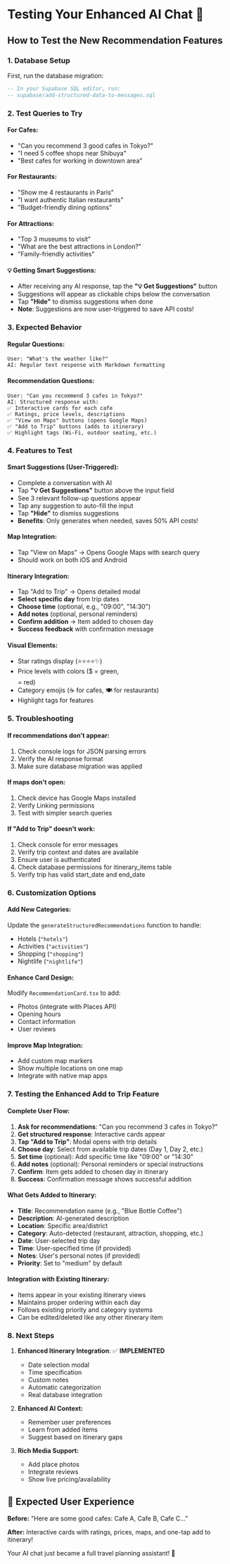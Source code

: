 # Testing Your Enhanced AI Chat 🧪

## How to Test the New Recommendation Features

### 1. **Database Setup**
First, run the database migration:
```sql
-- In your Supabase SQL editor, run:
-- supabase/add-structured-data-to-messages.sql
```

### 2. **Test Queries to Try**

#### **For Cafes:**
- "Can you recommend 3 good cafes in Tokyo?"
- "I need 5 coffee shops near Shibuya"
- "Best cafes for working in downtown area"

#### **For Restaurants:**
- "Show me 4 restaurants in Paris"
- "I want authentic Italian restaurants"
- "Budget-friendly dining options"

#### **For Attractions:**
- "Top 3 museums to visit"
- "What are the best attractions in London?"
- "Family-friendly activities"

#### **💡 Getting Smart Suggestions:**
- After receiving any AI response, tap the **"💡 Get Suggestions"** button
- Suggestions will appear as clickable chips below the conversation
- Tap **"Hide"** to dismiss suggestions when done
- **Note**: Suggestions are now user-triggered to save API costs!

### 3. **Expected Behavior**

#### **Regular Questions:**
```
User: "What's the weather like?"
AI: Regular text response with Markdown formatting
```

#### **Recommendation Questions:**
```
User: "Can you recommend 3 cafes in Tokyo?"
AI: Structured response with:
✅ Interactive cards for each cafe
✅ Ratings, price levels, descriptions
✅ "View on Maps" buttons (opens Google Maps)
✅ "Add to Trip" buttons (adds to itinerary)
✅ Highlight tags (Wi-Fi, outdoor seating, etc.)
```

### 4. **Features to Test**

#### **Smart Suggestions (User-Triggered):**
- Complete a conversation with AI
- Tap **"💡 Get Suggestions"** button above the input field
- See 3 relevant follow-up questions appear
- Tap any suggestion to auto-fill the input
- Tap **"Hide"** to dismiss suggestions
- **Benefits**: Only generates when needed, saves 50% API costs!

#### **Map Integration:**
- Tap "View on Maps" → Opens Google Maps with search query
- Should work on both iOS and Android

#### **Itinerary Integration:**
- Tap "Add to Trip" → Opens detailed modal
- **Select specific day** from trip dates
- **Choose time** (optional, e.g., "09:00", "14:30")
- **Add notes** (optional, personal reminders)
- **Confirm addition** → Item added to chosen day
- **Success feedback** with confirmation message

#### **Visual Elements:**
- Star ratings display (⭐⭐⭐⭐✨)
- Price levels with colors ($ = green, $$$$ = red)
- Category emojis (☕ for cafes, 🍽️ for restaurants)
- Highlight tags for features

### 5. **Troubleshooting**

#### **If recommendations don't appear:**
1. Check console logs for JSON parsing errors
2. Verify the AI response format
3. Make sure database migration was applied

#### **If maps don't open:**
1. Check device has Google Maps installed
2. Verify Linking permissions
3. Test with simpler search queries

#### **If "Add to Trip" doesn't work:**
1. Check console for error messages
2. Verify trip context and dates are available
3. Ensure user is authenticated
4. Check database permissions for itinerary_items table
5. Verify trip has valid start_date and end_date

### 6. **Customization Options**

#### **Add New Categories:**
Update the `generateStructuredRecommendations` function to handle:
- Hotels (`"hotels"`)
- Activities (`"activities"`)
- Shopping (`"shopping"`)
- Nightlife (`"nightlife"`)

#### **Enhance Card Design:**
Modify `RecommendationCard.tsx` to add:
- Photos (integrate with Places API)
- Opening hours
- Contact information
- User reviews

#### **Improve Map Integration:**
- Add custom map markers
- Show multiple locations on one map
- Integrate with native map apps

### 7. **Testing the Enhanced Add to Trip Feature**

#### **Complete User Flow:**
1. **Ask for recommendations**: "Can you recommend 3 cafes in Tokyo?"
2. **Get structured response**: Interactive cards appear
3. **Tap "Add to Trip"**: Modal opens with trip details
4. **Choose day**: Select from available trip dates (Day 1, Day 2, etc.)
5. **Set time** (optional): Add specific time like "09:00" or "14:30"
6. **Add notes** (optional): Personal reminders or special instructions
7. **Confirm**: Item gets added to chosen day in itinerary
8. **Success**: Confirmation message shows successful addition

#### **What Gets Added to Itinerary:**
- **Title**: Recommendation name (e.g., "Blue Bottle Coffee")
- **Description**: AI-generated description
- **Location**: Specific area/district
- **Category**: Auto-detected (restaurant, attraction, shopping, etc.)
- **Date**: User-selected trip day
- **Time**: User-specified time (if provided)
- **Notes**: User's personal notes (if provided)
- **Priority**: Set to "medium" by default

#### **Integration with Existing Itinerary:**
- Items appear in your existing itinerary views
- Maintains proper ordering within each day
- Follows existing priority and category systems
- Can be edited/deleted like any other itinerary item

### 8. **Next Steps**

1. **Enhanced Itinerary Integration**: ✅ **IMPLEMENTED**
   - Date selection modal
   - Time specification
   - Custom notes
   - Automatic categorization
   - Real database integration

2. **Enhanced AI Context:**
   - Remember user preferences
   - Learn from added items
   - Suggest based on itinerary gaps

3. **Rich Media Support:**
   - Add place photos
   - Integrate reviews
   - Show live pricing/availability

## 🎉 Expected User Experience

**Before:** "Here are some good cafes: Cafe A, Cafe B, Cafe C..."

**After:** Interactive cards with ratings, prices, maps, and one-tap add to itinerary! 

Your AI chat just became a full travel planning assistant! 🚀
